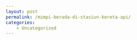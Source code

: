 ```yaml
---
layout: post
permalink: /mimpi-berada-di-stasiun-kereta-api/
categories:
    - Uncategorized
---
```


